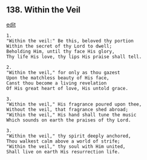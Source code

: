 
## 138.  Within the Veil
[edit](https://docs.google.com/document/d/17otNaDSc%2Dp7aW9mO%2DmoTLIMUigXSvCi2/edit?mode=html)




    1.
    "Within the veil:" Be this, beloved thy portion 
    Within the secret of thy Lord to dwell; 
    Beholding Him, until thy face His glory, 
    Thy life His love, thy lips His praise shall tell. 

    2.
    "Within the veil," for only as thou gazest 
    Upon the matchless beauty of His face, 
    Canst thou become a living revelation 
    Of His great heart of love, His untold grace. 

    3.
    "Within the veil," His fragrance poured upon thee, 
    Without the veil, that fragrance shed abroad; 
    "Within the veil," His hand shall tune the music 
    Which sounds on earth the praises of thy Lord. 

    3.
    "Within the veil," thy spirit deeply anchored, 
    Thou walkest calm above a world of strife; 
    "Within the veil," thy soul with Him united, 
    Shall live on earth His resurrection life.
